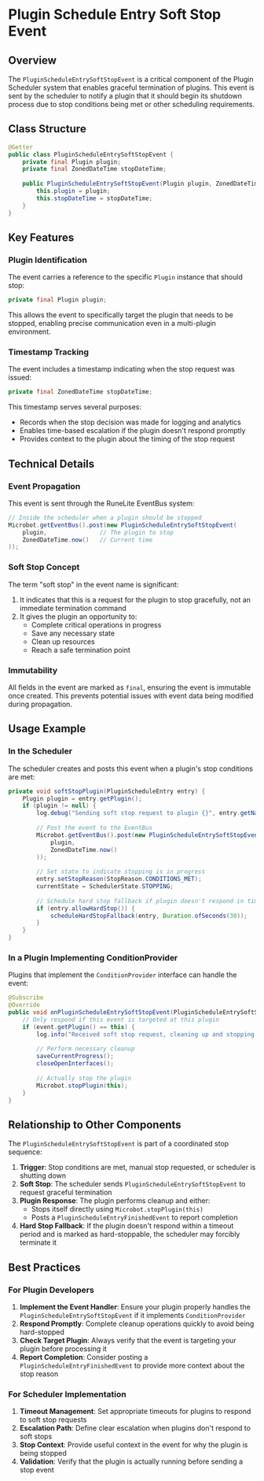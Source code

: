 # Plugin Schedule Entry Soft Stop Event

## Overview

The `PluginScheduleEntrySoftStopEvent` is a critical component of the Plugin Scheduler system that enables graceful termination of plugins. This event is sent by the scheduler to notify a plugin that it should begin its shutdown process due to stop conditions being met or other scheduling requirements.

## Class Structure

```java
@Getter
public class PluginScheduleEntrySoftStopEvent {
    private final Plugin plugin;
    private final ZonedDateTime stopDateTime;
    
    public PluginScheduleEntrySoftStopEvent(Plugin plugin, ZonedDateTime stopDateTime) {
        this.plugin = plugin;
        this.stopDateTime = stopDateTime;
    }
}
```

## Key Features

### Plugin Identification

The event carries a reference to the specific `Plugin` instance that should stop:

```java
private final Plugin plugin;
```

This allows the event to specifically target the plugin that needs to be stopped, enabling precise communication even in a multi-plugin environment.

### Timestamp Tracking

The event includes a timestamp indicating when the stop request was issued:

```java
private final ZonedDateTime stopDateTime;
```

This timestamp serves several purposes:
- Records when the stop decision was made for logging and analytics
- Enables time-based escalation if the plugin doesn't respond promptly
- Provides context to the plugin about the timing of the stop request

## Technical Details

### Event Propagation

This event is sent through the RuneLite EventBus system:

```java
// Inside the scheduler when a plugin should be stopped
Microbot.getEventBus().post(new PluginScheduleEntrySoftStopEvent(
    plugin,               // The plugin to stop
    ZonedDateTime.now()   // Current time
));
```

### Soft Stop Concept

The term "soft stop" in the event name is significant:

1. It indicates that this is a request for the plugin to stop gracefully, not an immediate termination command
2. It gives the plugin an opportunity to:
   - Complete critical operations in progress
   - Save any necessary state
   - Clean up resources
   - Reach a safe termination point

### Immutability

All fields in the event are marked as `final`, ensuring the event is immutable once created. This prevents potential issues with event data being modified during propagation.

## Usage Example

### In the Scheduler

The scheduler creates and posts this event when a plugin's stop conditions are met:

```java
private void softStopPlugin(PluginScheduleEntry entry) {
    Plugin plugin = entry.getPlugin();
    if (plugin != null) {
        log.debug("Sending soft stop request to plugin {}", entry.getName());
        
        // Post the event to the EventBus
        Microbot.getEventBus().post(new PluginScheduleEntrySoftStopEvent(
            plugin,
            ZonedDateTime.now()
        ));
        
        // Set state to indicate stopping is in progress
        entry.setStopReason(StopReason.CONDITIONS_MET);
        currentState = SchedulerState.STOPPING;
        
        // Schedule hard stop fallback if plugin doesn't respond in time
        if (entry.allowHardStop()) {
            scheduleHardStopFallback(entry, Duration.ofSeconds(30));
        }
    }
}
```

### In a Plugin Implementing ConditionProvider

Plugins that implement the `ConditionProvider` interface can handle the event:

```java
@Subscribe
@Override
public void onPluginScheduleEntrySoftStopEvent(PluginScheduleEntrySoftStopEvent event) {
    // Only respond if this event is targeted at this plugin
    if (event.getPlugin() == this) {
        log.info("Received soft stop request, cleaning up and stopping...");
        
        // Perform necessary cleanup
        saveCurrentProgress();
        closeOpenInterfaces();
        
        // Actually stop the plugin
        Microbot.stopPlugin(this);
    }
}
```

## Relationship to Other Components

The `PluginScheduleEntrySoftStopEvent` is part of a coordinated stop sequence:

1. **Trigger**: Stop conditions are met, manual stop requested, or scheduler is shutting down
2. **Soft Stop**: The scheduler sends `PluginScheduleEntrySoftStopEvent` to request graceful termination
3. **Plugin Response**: The plugin performs cleanup and either:
   - Stops itself directly using `Microbot.stopPlugin(this)`
   - Posts a `PluginScheduleEntryFinishedEvent` to report completion
4. **Hard Stop Fallback**: If the plugin doesn't respond within a timeout period and is marked as hard-stoppable, the scheduler may forcibly terminate it

## Best Practices

### For Plugin Developers

1. **Implement the Event Handler**: Ensure your plugin properly handles the `PluginScheduleEntrySoftStopEvent` if it implements `ConditionProvider`
2. **Respond Promptly**: Complete cleanup operations quickly to avoid being hard-stopped
3. **Check Target Plugin**: Always verify that the event is targeting your plugin before processing it
4. **Report Completion**: Consider posting a `PluginScheduleEntryFinishedEvent` to provide more context about the stop reason

### For Scheduler Implementation

1. **Timeout Management**: Set appropriate timeouts for plugins to respond to soft stop requests
2. **Escalation Path**: Define clear escalation when plugins don't respond to soft stops
3. **Stop Context**: Provide useful context in the event for why the plugin is being stopped
4. **Validation**: Verify that the plugin is actually running before sending a stop event